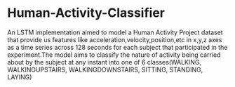 # Human-Activity-Classifier
An LSTM implementation aimed to model a Human Activity Project dataset that provide us features like acceleration,velocity,position,etc in x,y,z axes as a time series across 128 seconds for each subject that  participated in the experiment.The model aims to classify the nature of activity being carried  about by the subject at any instant into one of 6 classes(WALKING, WALKINGUPSTAIRS, WALKINGDOWNSTAIRS, SITTING, STANDING, LAYING)
